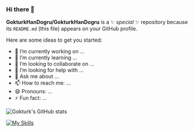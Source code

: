 ### Hi there 👋


**GokturkHanDogru/GokturkHanDogru** is a ✨ _special_ ✨ repository because its `README.md` (this file) appears on your GitHub profile.

Here are some ideas to get you started:

- 🔭 I’m currently working on ...
- 🌱 I’m currently learning ...
- 👯 I’m looking to collaborate on ...
- 🤔 I’m looking for help with ...
- 💬 Ask me about ...
- 📫 How to reach me: ...
- 😄 Pronouns: ...
- ⚡ Fun fact: ...

![Gokturk's GitHub stats](https://github-readme-stats.vercel.app/api?username=GokturkHanDogru&show_icons=true&theme=dark)

[![My Skills](https://skillicons.dev/icons?i=java,py)](https://skillicons.dev)
